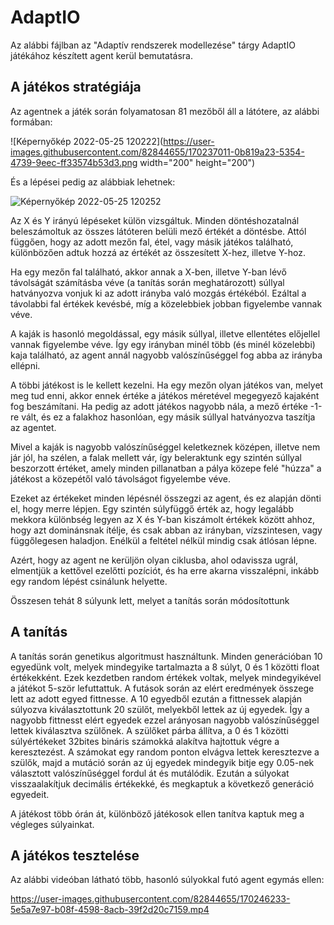 # AdaptIO

Az alábbi fájlban az "Adaptív rendszerek modellezése" tárgy AdaptIO játékához készített agent kerül bemutatásra.

## A játékos stratégiája

Az agentnek a játék során folyamatosan 81 mezőből áll a látótere, az alábbi formában:

![Képernyőkép 2022-05-25 120222](https://user-images.githubusercontent.com/82844655/170237011-0b819a23-5354-4739-9eec-ff33574b53d3.png width="200" height="200")


És a lépései pedig az alábbiak lehetnek:

![Képernyőkép 2022-05-25 120252](https://user-images.githubusercontent.com/82844655/170237092-7003ad16-b784-45d1-99b3-1a125090f011.png)


Az X és Y irányú lépéseket külön vizsgáltuk. Minden döntéshozatalnál beleszámoltuk az összes látóteren belüli mező értékét a döntésbe. Attól függően, hogy az adott mezőn fal, étel, vagy másik játékos található, különbözően adtuk hozzá az értékét az összesített X-hez, illetve Y-hoz.

Ha egy mezőn fal található, akkor annak a X-ben, illetve Y-ban lévő távolságát számításba véve (a tanítás során meghatározott) súllyal hatványozva vonjuk ki az adott irányba való mozgás értékéból. Ezáltal a távolabbi fal értékek kevésbé, míg a közelebbiek jobban figyelembe vannak véve.

A kaják is hasonló megoldással, egy másik súllyal, illetve ellentétes előjellel vannak figyelembe véve. Így egy irányban minél több (és minél közelebbi) kaja található, az agent annál nagyobb valószínűséggel fog abba az irányba ellépni.

A többi játékost is le kellett kezelni. Ha egy mezőn olyan játékos van, melyet meg tud enni, akkor ennek értéke a játékos méretével megegyező kajaként fog beszámítani. Ha pedig az adott játékos nagyobb nála, a mező értéke -1-re vált, és ez a falakhoz hasonlóan, egy másik súllyal hatványozva taszítja az agentet.

Mivel a kaják is nagyobb valószínűséggel keletkeznek középen, illetve nem jár jól, ha szélen, a falak mellett vár, így beleraktunk egy szintén súllyal beszorzott értéket, amely minden pillanatban a pálya közepe felé "húzza" a játékost a közepétől való távolságot figyelembe véve.

Ezeket az értékeket minden lépésnél összegzi az agent, és ez alapján dönti el, hogy merre lépjen. Egy szintén súlyfüggő érték az, hogy legalább mekkora különbség legyen az X és Y-ban kiszámolt értékek között ahhoz, hogy azt dominánsnak ítélje, és csak abban az irányban, vízszintesen, vagy függőlegesen haladjon. Enélkül a feltétel nélkül mindig csak átlósan lépne.

Azért, hogy az agent ne kerüljön olyan ciklusba, ahol odavissza ugrál, elmentjük a kettővel ezelőtti pozíciót, és ha erre akarna visszalépni, inkább egy random lépést csinálunk helyette. 

 Összesen tehát 8 súlyunk lett, melyet a tanítás során módosítottunk

## A tanítás

A tanítás során genetikus algoritmust használtunk. Minden generációban 10 egyedünk volt, melyek mindegyike tartalmazta a 8 súlyt, 0 és 1 közötti float értékekként.
Ezek kezdetben random értékek voltak, melyek mindegyikével a játékot 5-ször lefuttattuk. A futások során az elért eredmények összege lett az adott egyed fittnesse. A 10 egyedből ezután a fittnessek alapján súlyozva kiválasztottunk 20 szülőt, melyekből lettek az új egyedek. Így a nagyobb fittnesst elért egyedek ezzel arányosan nagyobb valószínűséggel lettek kiválasztva szülőnek.
A szülőket párba állítva, a 0 és 1 közötti súlyértékeket 32bites bináris számokká alakítva hajtottuk végre a keresztezést. A számokat egy random ponton elvágva lettek keresztezve a szülők, majd a mutáció során az új egyedek mindegyik bitje egy 0.05-nek választott valószínűséggel fordul át és mutálódik. Ezután a súlyokat visszaalakítjuk decimális értékekké, és megkaptuk a következő generáció egyedeit.

A játékost több órán át, különböző játékosok ellen tanítva kaptuk meg a végleges súlyainkat.


## A játékos tesztelése

Az alábbi videóban látható több, hasonló súlyokkal futó agent egymás ellen:

https://user-images.githubusercontent.com/82844655/170246233-5e5a7e97-b08f-4598-8acb-39f2d20c7159.mp4



